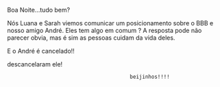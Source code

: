 Boa Noite...tudo bem? 

Nós Luana e Sarah viemos comunicar um posicionamento sobre o BBB e nosso amigo André.
Eles tem algo em comum ?
A resposta pode não parecer obvia, mas é sim as pessoas cuidam da vida deles.

E o André é cancelado!!

descancelaram ele!




                                            beijinhos!!!!
